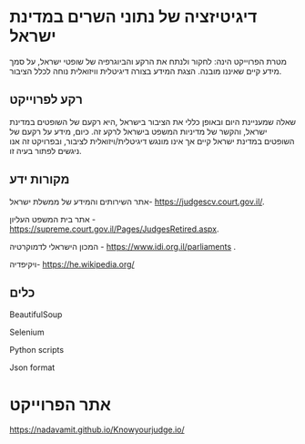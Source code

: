 # דיגיטיזציה של נתוני השרים במדינת ישראל 
מטרת הפרוייקט הינה: לחקור ולנתח את הרקע והביוגרפיה של שופטי ישראל, על סמך מידע קיים שאיננו מובנה.
הצגת המידע בצורה דיגיטלית וויזואלית נוחה לכלל הציבור.

## רקע לפרוייקט
שאלה שמעניינת היום ובאופן כללי את הציבור בישראל ,היא רקעם של השופטים במדינת ישראל, והקשר של מדיניות המשפט בישראל לרקע זה. 
כיום, מידע על רקעם של השופטים במדינת ישראל קיים אך אינו מונגש דיגיטלית/ויזואלית לציבור, ובפרויקט זה אנו ניגשים לפתור בעיה זו.

## מקורות ידע
אתר השירותים והמידע של ממשלת ישראל- https://judgescv.court.gov.il/.

אתר בית המשפט העליון - https://supreme.court.gov.il/Pages/JudgesRetired.aspx.

המכון הישראלי לדמוקרטיה - https://www.idi.org.il/parliaments .

ויקיפדיה- https://he.wikipedia.org/

## כלים
BeautifulSoup

Selenium

Python scripts

Json format

# אתר הפרוייקט 
https://nadavamit.github.io/Knowyourjudge.io/

